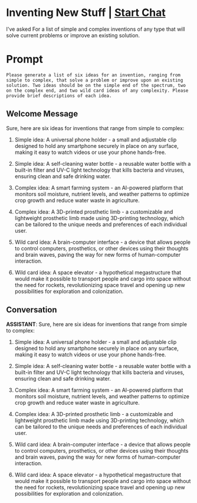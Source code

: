 

# Inventing New Stuff | [Start Chat](https://gptcall.net/chat.html?data=%7B%22contact%22%3A%7B%22id%22%3A%228mEImdwkxI7AQ6yezAG5f%22%2C%22flow%22%3Atrue%7D%7D)
I've asked For a list of simple and complex inventions of any type that will solve current problems or improve an existing solution.

# Prompt

```
Please generate a list of six ideas for an invention, ranging from simple to complex, that solve a problem or improve upon an existing solution. Two ideas should be on the simple end of the spectrum, two on the complex end, and two wild card ideas of any complexity. Please provide brief descriptions of each idea.
```

## Welcome Message
Sure, here are six ideas for inventions that range from simple to complex:



1. Simple idea: A universal phone holder - a small and adjustable clip designed to hold any smartphone securely in place on any surface, making it easy to watch videos or use your phone hands-free.

2. Simple idea: A self-cleaning water bottle - a reusable water bottle with a built-in filter and UV-C light technology that kills bacteria and viruses, ensuring clean and safe drinking water.

3. Complex idea: A smart farming system - an AI-powered platform that monitors soil moisture, nutrient levels, and weather patterns to optimize crop growth and reduce water waste in agriculture.

4. Complex idea: A 3D-printed prosthetic limb - a customizable and lightweight prosthetic limb made using 3D-printing technology, which can be tailored to the unique needs and preferences of each individual user.

5. Wild card idea: A brain-computer interface - a device that allows people to control computers, prosthetics, or other devices using their thoughts and brain waves, paving the way for new forms of human-computer interaction.

6. Wild card idea: A space elevator - a hypothetical megastructure that would make it possible to transport people and cargo into space without the need for rockets, revolutionizing space travel and opening up new possibilities for exploration and colonization.

## Conversation

**ASSISTANT**: Sure, here are six ideas for inventions that range from simple to complex:



1. Simple idea: A universal phone holder - a small and adjustable clip designed to hold any smartphone securely in place on any surface, making it easy to watch videos or use your phone hands-free.

2. Simple idea: A self-cleaning water bottle - a reusable water bottle with a built-in filter and UV-C light technology that kills bacteria and viruses, ensuring clean and safe drinking water.

3. Complex idea: A smart farming system - an AI-powered platform that monitors soil moisture, nutrient levels, and weather patterns to optimize crop growth and reduce water waste in agriculture.

4. Complex idea: A 3D-printed prosthetic limb - a customizable and lightweight prosthetic limb made using 3D-printing technology, which can be tailored to the unique needs and preferences of each individual user.

5. Wild card idea: A brain-computer interface - a device that allows people to control computers, prosthetics, or other devices using their thoughts and brain waves, paving the way for new forms of human-computer interaction.

6. Wild card idea: A space elevator - a hypothetical megastructure that would make it possible to transport people and cargo into space without the need for rockets, revolutionizing space travel and opening up new possibilities for exploration and colonization.

